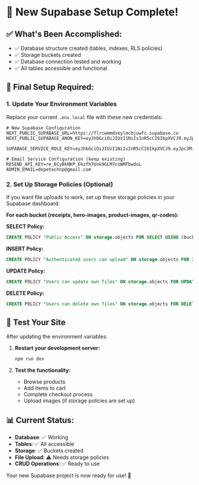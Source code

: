 # 🎉 New Supabase Setup Complete!

## ✅ What's Been Accomplished:
- ✅ Database structure created (tables, indexes, RLS policies)
- ✅ Storage buckets created
- ✅ Database connection tested and working
- ✅ All tables accessible and functional

## 🔧 Final Setup Required:

### 1. Update Your Environment Variables

Replace your current `.env.local` file with these new credentials:

```env
# New Supabase Configuration
NEXT_PUBLIC_SUPABASE_URL=https://flrcwmmdveylmcbjuwfc.supabase.co
NEXT_PUBLIC_SUPABASE_ANON_KEY=eyJhbGciOiJIUzI1NiIsInR5cCI6IkpXVCJ9.eyJpc3MiOiJzdXBhYmFzZSIsInJlZiI6ImZscmN3bW1kdmV5bG1jYmp1d2ZjIiwicm9sZSI6ImFub24iLCJpYXQiOjE3NTU4NTk2MjIsImV4cCI6MjA3MTQzNTYyMn0.NitC7tHaImTORdaKgCFXkKRLNMOxJCuBbTDAyr8AVa0

SUPABASE_SERVICE_ROLE_KEY=eyJhbGciOiJIUzI1NiIsInR5cCI6IkpXVCJ9.eyJpc3MiOiJzdXBhYmFzZSIsInJlZiI6ImZscmN3bW1kdmV5bG1jYmp1d2ZjIiwicm9sZSI6InNlcnZpY2Vfcm9sZSIsImlhdCI6MTc1NTg1OTYyMiwiZXhwIjoyMDcxNDM1NjIyfQ.2pm7uDjc3B73xlaqxwaS7qjwCYaOOjA7WQY6wV4WAeA

# Email Service Configuration (keep existing)
RESEND_API_KEY=re_6CyBkNKP_Ekzfh7Unk9GLM7n1WMFbwdoL
ADMIN_EMAIL=dopetechnp@gmail.com
```

### 2. Set Up Storage Policies (Optional)

If you want file uploads to work, set up these storage policies in your Supabase dashboard:

**For each bucket (receipts, hero-images, product-images, qr-codes):**

**SELECT Policy:**
```sql
CREATE POLICY "Public Access" ON storage.objects FOR SELECT USING (bucket_id = 'bucket-name');
```

**INSERT Policy:**
```sql
CREATE POLICY "Authenticated users can upload" ON storage.objects FOR INSERT WITH CHECK (bucket_id = 'bucket-name' AND auth.role() = 'authenticated');
```

**UPDATE Policy:**
```sql
CREATE POLICY "Users can update own files" ON storage.objects FOR UPDATE USING (bucket_id = 'bucket-name' AND auth.uid()::text = (storage.foldername(name))[1]);
```

**DELETE Policy:**
```sql
CREATE POLICY "Users can delete own files" ON storage.objects FOR DELETE USING (bucket_id = 'bucket-name' AND auth.uid()::text = (storage.foldername(name))[1]);
```

## 🚀 Test Your Site

After updating the environment variables:

1. **Restart your development server:**
   ```bash
   npm run dev
   ```

2. **Test the functionality:**
   - Browse products
   - Add items to cart
   - Complete checkout process
   - Upload images (if storage policies are set up)

## 📊 Current Status:
- **Database**: ✅ Working
- **Tables**: ✅ All accessible
- **Storage**: ✅ Buckets created
- **File Upload**: ⚠️ Needs storage policies
- **CRUD Operations**: ✅ Ready to use

Your new Supabase project is now ready for use! 🎉

